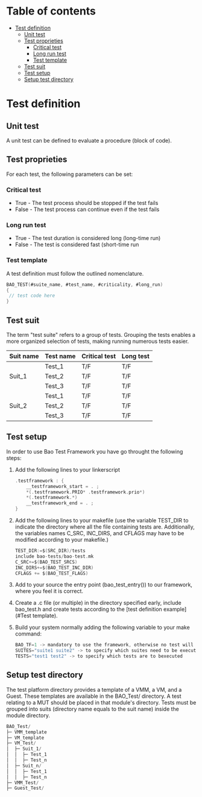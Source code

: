 # Table of contents
- [Test definition](#test-definition)
  * [Unit test](#unit-test)
  * [Test proprieties](#test-proprieties)
    + [Critical test](#critical-test)
    + [Long run test](#long-run-test)
    + [Test template](#test-template)
  * [Test suit](#test-suit)
  * [Test setup](#test-setup)
  * [Setup test directory](#setup-test-directory)

# Test definition
## Unit test
A unit test can be defined to evaluate a procedure (block of code).

## Test proprieties
For each test, the following parameters can be set:

### Critical test
- True - The test process should be stopped if the test fails
- False - The test process can continue even if the test fails

### Long run test
- True - The test duration is considered long (long-time run)
- False - The test is considered fast (short-time run

### Test template
A test definition must follow the outlined nomenclature.

```C
BAO_TEST(#suite_name, #test_name, #criticality, #long_run)
{
 // test code here
}
```

## Test suit
The term "test suite" refers to a group of tests. Grouping the tests enables a more organized selection of tests, making running numerous tests easier.

<table class="tg">
<thead>
  <tr>
    <th class="tg-c3ow">Suit name</th>
    <th class="tg-c3ow">Test name</th>
    <th class="tg-c3ow">Critical test</th>
    <th class="tg-c3ow">Long test</th>
  </tr>
</thead>
<tbody>
  <tr>
    <td class="tg-c3ow" rowspan="3">Suit_1<br></td>
    <td class="tg-c3ow">Test_1</td>
    <td class="tg-c3ow">T/F</td>
    <td class="tg-c3ow">T/F</td>
  </tr>
  <tr>
    <td class="tg-c3ow">Test_2</td>
    <td class="tg-c3ow">T/F</td>
    <td class="tg-c3ow">T/F</td>
  </tr>
  <tr>
    <td class="tg-c3ow">Test_3</td>
    <td class="tg-c3ow">T/F</td>
    <td class="tg-c3ow">T/F</td>
  </tr>
  <tr>
    <td class="tg-c3ow" rowspan="3">Suit_2<br></td>
    <td class="tg-c3ow">Test_1</td>
    <td class="tg-c3ow">T/F</td>
    <td class="tg-c3ow">T/F</td>
  </tr>
  <tr>
    <td class="tg-c3ow">Test_2</td>
    <td class="tg-c3ow">T/F</td>
    <td class="tg-c3ow">T/F</td>
  </tr>
  <tr>
    <td class="tg-c3ow">Test_3</td>
    <td class="tg-c3ow">T/F</td>
    <td class="tg-c3ow">T/F</td>
  </tr>
</tbody>
</table>

## Test setup
In order to use Bao Test Framework you have go throught the following steps:

1. Add the following lines to your linkerscript
	```c
	.testframework : {
	    __testframework_start = . ;
	    *(.testframework.PRIO* .testframework.prio*)
	    *(.testframework.*)
	    __testframework_end = . ;        
	}
	```

2. Add the following lines to your makefile (use the variable TEST_DIR to indicate the directory where all the file containing tests are. Additionally, the variables names C_SRC, INC_DIRS, and CFLAGS may have to be modified according to your makefile.)

	```c
    TEST_DIR:=$(SRC_DIR)/tests
    include bao-tests/bao-test.mk
    C_SRC+=$(BAO_TEST_SRCS)
    INC_DIRS+=$(BAO_TEST_INC_DIR)
    CFLAGS += $(BAO_TEST_FLAGS)
	```

3. Add to your source the entry point (bao_test_entry()) to our framework, where you feel it is correct.
4. Create a .c file (or multiple) in the directory specified early, include bao_test.h and create tests according to the [test definition example](#Test template).
5. Build your system normally adding the following variable to your make command:

	```c
	BAO_TF=1 -> mandatory to use the framework, otherwise no test will be executed
    SUITES="suite1 suite2" -> to specify which suites need to be executed
    TESTS="test1 test2" -> to specify which tests are to bexecuted
	```

## Setup test directory
The test platform directory provides a template of a VMM, a VM, and a Guest. These templates are available in the BAO_Test/ directory. A test relating to a MUT should be placed in that module's directory. Tests must be grouped into suits (directory name equals to the suit name) inside the module directory.

```c
BAO_Test/
├─ VMM_template
├─ VM_template
├─ VM_Test/
│  ├─ Suit_1/
│  │  ├─ Test_1
│  │  ├─ Test_n
│  ├─ Suit_n/
│  │  ├─ Test_1
│  │  ├─ Test_n
├─ VMM_Test/
├─ Guest_Test/	
```

